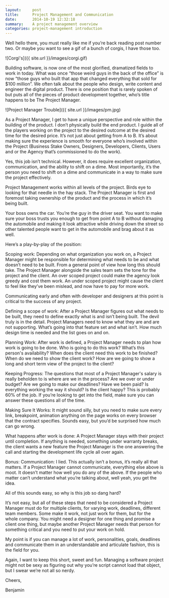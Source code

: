 ```yaml
---
layout:     post
title:      Project Management and Communication
date:       2014-10-19 12:32:18
summary:    A project management overview
categories: project-management introduction
---
```



Well hello there, you must really like me if you’re back reading post number two.  Or maybe you want to see a gif of a bunch of corgis, I have those too.

![Corgi's]({{ site.url }}/images/corgi.gif)

Building software, is now one of the most glorified, dramatized fields to work in today.  What was once “those weird guys in the back of the office” is now “those guys who built that app that changed everything that sold for $100 million”.  We often talk about the people who design, write content and engineer the digital product.  There is one position that is rarely spoken of but puts all of the pieces of product development together, who’s title happens to be The Project Manager.

![Project Manager Trouble]({{ site.url }}/images/pm.jpg)

As a Project Manager, I get to have a unique perspective and role within the building of the product.  I don’t physically build the end product. I guide all of the players working on the project to the desired outcome at the desired time for the desired price.  It’s not just about getting from A to B.  It’s about making sure the experience is smooth for everyone who’s involved within the Project (Business Stake Owners, Designers, Developers, Clients, Users and or the Agency that’s commissioned to do the work).

Yes, this job isn’t technical. However, it does require excellent organization, communication, and the ability to shift on a dime. Most importantly, it’s the person you need to shift on a dime and communicate in a way to make sure the project effectively.

Project Management works within all levels of the project.   Birds eye to looking for that needle in the hay stack.  The Project Manager is first and foremost taking ownership of the product and the process in which it’s being built.

Your boss owns the car. You’re the guy in the driver seat.  You want to make sure your boss trusts you enough to get from point A to B without damaging the automobile and making it look attractive while driving down the street so other talented people want to get in the automobile and brag about it as well. 

Here’s a play-by-play of the position:

Scoping work:
Depending on what organization you work on, a Project Manager might be responsible for determining what needs to be and what doesn’t need to be built. From a general point of view how long this should take.  The Project Manager alongside the sales team sets the tone for the project and the client. An over scoped project could make the agency look greedy and cost them work.  An under scoped project might cause the client to feel like they’ve been mislead, and now have to pay for more work. 

Communicating early and often with developer and designers at this point is critical to the success of any project.

Defining a scope of work:
After a Project Manager figures out what needs to be built, they need to define exactly what is and isn’t being built.  The devil truly is in the detail.  Project Managers need to know what they are and are not supporting.  What’s going into that feature set and what isn’t.  How much design time is needed and the list goes on and on.

Planning Work:
After work is defined, a Project Manager needs to plan how work is going to be done.  Who is going to do this work? What’s this person's availability? When does the client need this work to be finished? When do we need to show the client work?  How are we going to show a long and short term view of the project to the client?

Keeping Progress:
The questions that most of a Project Manager's salary is really beholden to is where are we in the process? Are we over or under budget? Are we going to make our deadlines? Have we been paid? Is everything working the way it should? Is the client happy?  This is probably 60% of the job.  If you’re looking to get into the field, make sure you can answer these questions all of the time.

Making Sure It Works:
It might sound silly, but you need to make sure every link, breakpoint, animation anything on the page works on every browser that the contract specifies.  Sounds easy, but you’d be surprised how much can go wrong. 

What happens after work is done:
A Project Manager stays with their project until completion.  If anything is needed, something under warranty breaks, the client wants a new feature the Project Manager is the one answering the call and starting the development life cycle all over again.

Bonus: Communication:
I lied. This actually isn’t a bonus, it’s really all that matters.  If a Project Manager cannot communicate, everything else above is moot.  It doesn’t matter how well you do any of the above.  If the people who matter can’t understand what you’re talking about, well yeah, you get the idea. 

All of this sounds easy, so why is this job so dang hard?

It’s not easy, but all of these steps that need to be considered a Project Manager must do for multiple clients, for varying work, deadlines, different team members. Some make it work, not just work for them, but for the whole company.  You might need a designer for one thing and promise a client one thing, but maybe another Project Manager needs that person for something critical and you need to put your work on hold.

My point is if you can manage a lot of work, personalities, goals, deadlines and communicate them in an understandable and articulate fashion, this is the field for you. 

Again, I want to keep this short, sweet and fun.  Managing a software project might not be sexy as figuring out why you’re script cannot load that object, but I swear we’re not all so nerdy. 


Cheers,

Benjamin
